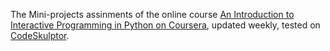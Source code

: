 The Mini-projects assinments of the online course [An Introduction to Interactive Programming in Python on Coursera](https://class.coursera.org/interactivepython-005), updated weekly, tested on [CodeSkulptor](http://www.codeskulptor.org).